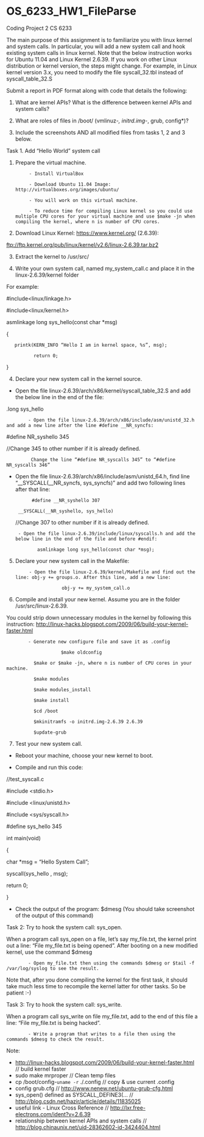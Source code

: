 OS_6233_HW1_FileParse
=====================
Coding Project 2
CS 6233

The main purpose of this assignment is to familiarize you with linux kernel and system calls. In particular, you will add a new system call and hook existing system calls in linux kernel. Note that the below instruction works for Ubuntu 11.04 and Linux Kernel 2.6.39. If you work on other Linux distribution or kernel version, the steps might change. For example, in Linux kernel version 3.x, you need to modify the file syscall_32.tbl instead of syscall_table_32.S




Submit a report in PDF format along with code that details the following:

1. What are kernel APIs? What is the difference between kernel APIs and system calls?

2. What are roles of files in /boot/ (vmlinuz-*, initrd.img-*, grub, config*)?

3. Include the screenshots AND all modified files from tasks 1, 2 and 3 below.




Task 1. Add “Hello World” system call

1. Prepare the virtual machine.

            - Install VirtualBox

            - Download Ubuntu 11.04 Image: http://virtualboxes.org/images/ubuntu/

            - You will work on this virtual machine.

            - To reduce time for compiling Linux kernel so you could use multiple CPU cores for your virtual machine and use $make -jn when compiling the kernel, where n is number of CPU cores.

2. Download Linux Kernel: https://www.kernel.org/ (2.6.39):

ftp://ftp.kernel.org/pub/linux/kernel/v2.6/linux-2.6.39.tar.bz2

3. Extract the kernel to /usr/src/

4. Write your own system call, named my_system_call.c and place it in the linux-2.6.39/kernel folder

For example:

#include<linux/linkage.h>

#include<linux/kernel.h>

asmlinkage long sys_hello(const char *msg)

{

       printk(KERN_INFO “Hello I am in kernel space, %s”, msg);

              return 0;

}

4. Declare your new system call in the kernel source.

- Open the file linux-2.6.39/arch/x86/kernel/syscall_table_32.S and add the below line in the end of the file:

.long sys_hello

            - Open the file linux-2.6.39/arch/x86/include/asm/unistd_32.h and add a new line after the line #define __NR_syncfs:

#define NR_syshello 345

//Change 345 to other number if it is already defined.

             Change the line “#define NR_syscalls 345” to “#define NR_syscalls 346”

- Open the file linux-2.6.39/arch/x86/include/asm/unistd_64.h, find line “__SYSCALL(__NR_syncfs, sys_syncfs)” and add two following lines after that line:

            #define __NR_syshello 307

       __SYSCALL(__NR_syshello, sys_hello)

     //Change 307 to other number if it is already defined.

       - Open the file linux-2.6.39/include/linux/syscalls.h and add the below line in the end of the file and before #endif:

              asmlinkage long sys_hello(const char *msg);




5. Declare your new system call in the Makefile:

            - Open the file linux-2.6.39/kernel/Makefile and find out the line: obj-y += groups.o. After this line, add a new line:

                        obj-y += my_system_call.o

6. Compile and install your new kernel. Assume you are in the folder /usr/src/linux-2.6.39.

You could strip down unnecessary modules in the kernel by following this instruction: http://linux-hacks.blogspot.com/2009/06/build-your-kernel-faster.html

            - Generate new configure file and save it as .config

                        $make oldconfig

              $make or $make -jn, where n is number of CPU cores in your machine.

              $make modules

              $make modules_install

              $make install

              $cd /boot

              $mkinitramfs -o initrd.img-2.6.39 2.6.39

              $update-grub

7. Test your new system call.

- Reboot your machine, choose your new kernel to boot.

- Compile and run this code:

//test_syscall.c

#include <stdio.h>

#include <linux/unistd.h>

#include <sys/syscall.h>

#define sys_hello 345

 

int main(void)

{

   char *msg = “Hello System Call”;

   syscall(sys_hello , msg);

   return 0;

}

- Check the output of the program: $dmesg (You should take screenshot of the output of this command)





Task 2: Try to hook the system call: sys_open.

When a program call sys_open on a file, let’s say my_file.txt, the kernel print out a line: “File my_file.txt is being opened”. After booting on a new modified kernel, use the command $dmesg

            - Open my_file.txt then using the commands $dmesg or $tail -f /var/log/syslog to see the result.

Note that, after you done compiling the kernel for the first task, it should take much less time to recompile the kernel latter for other tasks. So be patient :-)




Task 3: Try to hook the system call: sys_write.

When a program call sys_write on file my_file.txt, add to the end of this file a line: “File my_file.txt is being hacked”.

            - Write a program that writes to a file then using the commands $dmesg to check the result.

Note:
- http://linux-hacks.blogspot.com/2009/06/build-your-kernel-faster.html // build kernel faster
- sudo make mrproper  // Clean temp files 
- cp /boot/config-`uname -r` ./.config  // copy & use current .config
- config grub.cfg  // http://www.nenew.net/ubuntu-grub-cfg.html
- sys_open() defined as SYSCALL_DEFINE3(...  // http://blog.csdn.net/hazir/article/details/11835025
- useful link - Linux Cross Reference // http://lxr.free-electrons.com/ident?v=2.6.39
- relationship between kernel APIs and system calls // http://blog.chinaunix.net/uid-28362602-id-3424404.html
